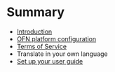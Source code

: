 # Summary

* [Introduction](README.md)
* [OFN platform configuration](chapter1.md)
* [Terms of Service](terms-of-service.md)
* Translate in your own language
* [Set up your user guide](set-up-your-user-guide.md)

